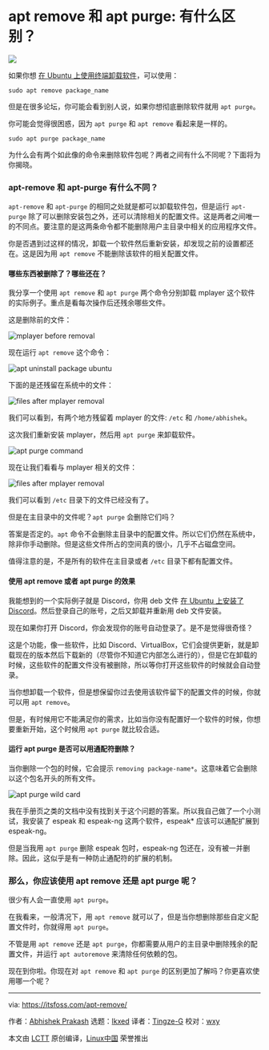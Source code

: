 [#]: subject: "apt remove vs apt purge: What’s the Difference?"
[#]: via: "https://itsfoss.com/apt-remove/"
[#]: author: "Abhishek Prakash https://itsfoss.com/"
[#]: collector: "lkxed"
[#]: translator: "Tingze-G"
[#]: reviewer: "wxy"
[#]: publisher: "wxy"
[#]: url: "https://linux.cn/article-15458-1.html"

apt remove 和 apt purge: 有什么区别？
======

![][0]

如果你想 [在 Ubuntu 上使用终端卸载软件][1]，可以使用：

```
sudo apt remove package_name
```

但是在很多论坛，你可能会看到别人说，如果你想彻底删除软件就用 `apt purge`。

你可能会觉得很困惑，因为 `apt purge` 和 `apt remove` 看起来是一样的。

```
sudo apt purge package_name
```

为什么会有两个如此像的命令来删除软件包呢？两者之间有什么不同呢？下面将为你揭晓。

### apt-remove 和 apt-purge 有什么不同？

`apt-remove` 和 `apt-purge` 的相同之处就是都可以卸载软件包，但是运行 `apt-purge` 除了可以删除安装包之外，还可以清除相关的配置文件。这是两者之间唯一的不同点。要注意的是这两条命令都不能删除用户主目录中相关的应用程序文件。

你是否遇到过这样的情况，卸载一个软件然后重新安装，却发现之前的设置都还在。这是因为用 `apt remove` 不能删除该软件的相关配置文件。

#### 哪些东西被删除了？哪些还在？

我分享一个使用 `apt remove` 和 `apt purge` 两个命令分别卸载 mplayer 这个软件的实际例子。重点是看每次操作后还残余哪些文件。

这是删除前的文件：

![mplayer before removal][2]

现在运行 `apt remove` 这个命令：

![apt uninstall package ubuntu][3]

下面的是还残留在系统中的文件：

![files after mplayer removal][4]

我们可以看到，有两个地方残留着 mplayer 的文件: `/etc` 和 `/home/abhishek`。

这次我们重新安装 mplayer，然后用 `apt purge` 来卸载软件。

![apt purge command][5]

现在让我们看看与 mplayer 相关的文件：

![files after mplayer removal][6]

我们可以看到 `/etc` 目录下的文件已经没有了。

但是在主目录中的文件呢？`apt purge` 会删除它们吗？

答案是否定的。`apt` 命令不会删除主目录中的配置文件。所以它们仍然在系统中，除非你手动删除。但是这些文件所占的空间真的很小，几乎不占磁盘空间。

值得注意的是，不是所有的软件在主目录或者 `/etc` 目录下都有配置文件。

#### 使用 apt remove 或者 apt purge 的效果

我能想到的一个实际例子就是 Discord，你用 deb 文件 [在 Ubuntu 上安装了 Discord][7]。然后登录自己的账号，之后又卸载并重新用 deb 文件安装。

现在如果你打开 Discord，你会发现你的账号自动登录了。是不是觉得很奇怪？

这是个功能，像一些软件，比如 Discord、VirtualBox，它们会提供更新，就是卸载现在的版本然后下载新的（尽管你不知道它内部怎么进行的），但是它在卸载的时候，这些软件的配置文件没有被删除，所以等你打开这些软件的时候就会自动登录。

当你想卸载一个软件，但是想保留你过去使用该软件留下的配置文件的时候，你就可以用 `apt remove`。

但是，有时候用它不能满足你的需求，比如当你没有配置好一个软件的时候，你想要重新开始，这个时候用 `apt purge` 就比较合适。

#### 运行 apt purge 是否可以用通配符删除？

当你删除一个包的时候，它会提示 `removing package-name*`。这意味着它会删除以这个包名开头的所有文件。

![apt purge wild card][8]

我在手册页之类的文档中没有找到关于这个问题的答案。所以我自己做了一个小测试，我安装了 espeak 和 espeak-ng 这两个软件，espeak* 应该可以通配扩展到 espeak-ng。

但是当我用 `apt purge` 删除 espeak 包时，espeak-ng 包还在，没有被一并删除。因此，这似乎是有一种防止通配符的扩展的机制。

### 那么，你应该使用 apt remove 还是 apt purge 呢？

很少有人会一直使用 `apt purge`。

在我看来，一般清况下，用 `apt remove` 就可以了，但是当你想删除那些自定义配置文件时，你就得用 `apt purge`。

不管是用 `apt remove` 还是 `apt purge`，你都需要从用户的主目录中删除残余的配置文件，并运行 `apt autoremove` 来清除任何依赖的包。

现在到你啦。你现在对 `apt remove` 和 `apt purge` 的区别更加了解吗？你更喜欢使用哪一个呢？

--------------------------------------------------------------------------------

via: https://itsfoss.com/apt-remove/

作者：[Abhishek Prakash][a]
选题：[lkxed][b]
译者：[Tingze-G](https://github.com/Tingze-G)
校对：[wxy](https://github.com/wxy)

本文由 [LCTT](https://github.com/LCTT/TranslateProject) 原创编译，[Linux中国](https://linux.cn/) 荣誉推出

[a]: https://itsfoss.com/
[b]: https://github.com/lkxed
[1]: https://itsfoss.com/apt-remove/
[2]: https://itsfoss.com/content/images/wordpress/2022/11/mplayer-before-removal.png
[3]: https://itsfoss.com/content/images/wordpress/2022/11/apt-uninstall-package-ubuntu.png
[4]: https://itsfoss.com/content/images/wordpress/2022/11/files-after-mplayer-removal.png
[5]: https://itsfoss.com/content/images/wordpress/2022/11/apt-purge-command.png
[6]: https://itsfoss.com/content/images/wordpress/2022/11/files-after-apt-purge.png
[7]: https://itsfoss.com/install-discord-linux/
[8]: https://itsfoss.com/content/images/wordpress/2022/11/apt-purge-wild-card.png
[0]: https://img.linux.net.cn/data/attachment/album/202301/19/113744ucqk6f69t4hbi8h8.jpg